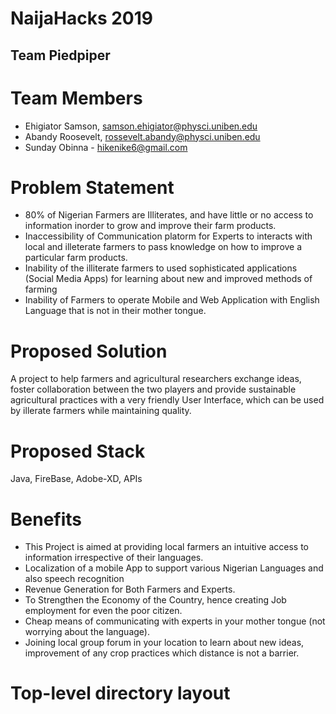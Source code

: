 # NaijaHacks 2019

## Team Piedpiper

# Team Members 

- Ehigiator Samson, samson.ehigiator@physci.uniben.edu 
- Abandy Roosevelt, rossevelt.abandy@physci.uniben.edu
- Sunday Obinna - hikenike6@gmail.com

# Problem Statement 
- 80% of Nigerian Farmers are Illiterates, and have little or no access to information inorder to grow and improve their farm products.
- Inaccessibility of Communication platorm for Experts to interacts with local and illeterate farmers to pass knowledge on how to improve a particular farm products.
- Inability of the illiterate farmers to used sophisticated applications (Social Media Apps) for learning about new and improved methods of farming
- Inability of Farmers to operate Mobile and Web Application with English Language that is not in their mother tongue.


# Proposed Solution 

A project to help farmers and agricultural researchers exchange ideas, foster collaboration between the two players and provide sustainable agricultural practices with a very friendly User Interface, which can be used by illerate farmers while maintaining 
quality.
 
# Proposed Stack

Java, FireBase, Adobe-XD, APIs

# Benefits
- This Project is aimed at providing local farmers an intuitive access to information irrespective of their languages.
- Localization of a mobile App to support various Nigerian Languages and also speech recognition
- Revenue Generation for Both Farmers and Experts.
- To Strengthen the Economy of the Country, hence creating Job employment for even the poor citizen.
- Cheap means of communicating with experts in your mother tongue (not worrying about the language).
- Joining local group forum in your location to learn about new ideas, improvement of any crop practices which distance is not a barrier.

# Top-level directory layout
